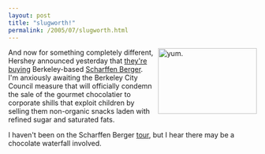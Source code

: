 ```yaml
---
layout: post
title: "slugworth!"
permalink: /2005/07/slugworth.html
---
```


<p><a href="http://www.scharffenberger.com/"><img width="200" height="133" border="0" src="http://sippey.typepad.com/filtered/images/5gramspill2.jpg" title="yum." alt="yum." style="margin: 0px 0px 5px 5px; float: right;" /></a>And now for something completely different, Hershey announced yesterday that <a href="http://sfgate.com/cgi-bin/article.cgi?f=/c/a/2005/07/26/BUGM6DTAOM1.DTL">they're buying</a> Berkeley-based <a href="http://www.scharffenberger.com/">Scharffen Berger</a>.&nbsp; I'm anxiously awaiting the Berkeley City Council measure that will officially condemn the sale of the gourmet chocolatier to corporate shills that exploit children by selling them non-organic snacks laden with refined sugar and saturated fats.</p>

<p>I haven't been on the Scharffen Berger <a href="http://www.scharffenberger.com/tour_main.php">tour</a>, but I hear there may be a chocolate waterfall involved.</p>


